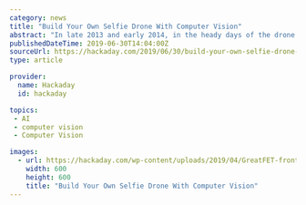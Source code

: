 ```yaml
---
category: news
title: "Build Your Own Selfie Drone With Computer Vision"
abstract: "In late 2013 and early 2014, in the heady days of the drone revolution, there was one killer app — the selfie drone. Selfie sticks themselves had already become a joke, but a selfie drone ..."
publishedDateTime: 2019-06-30T14:04:00Z
sourceUrl: https://hackaday.com/2019/06/30/build-your-own-selfie-drone-with-computer-vision/
type: article

provider:
  name: Hackaday
  id: hackaday

topics:
 - AI
 - computer vision
 - Computer Vision

images:
  - url: https://hackaday.com/wp-content/uploads/2019/04/GreatFET-front-square.jpg?w=600&#038;h=600
    width: 600
    height: 600
    title: "Build Your Own Selfie Drone With Computer Vision"
---
```

